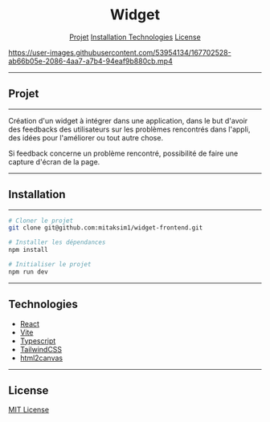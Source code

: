 <h1 align="center">Widget</h1>

<p align="center">
    <a href="#projet">Projet</a>
    <a href="#installation">Installation</I>
    <a href="#technologies">Technologies</a>
    <a href="#license">License</a>
</p>


https://user-images.githubusercontent.com/53954134/167702528-ab66b05e-2086-4aa7-a7b4-94eaf9b880cb.mp4


***

## Projet

***

Création d'un widget à intégrer dans une application, dans le but d'avoir des feedbacks des utilisateurs sur les problèmes rencontrés dans l'appli, des idées pour l'améliorer ou tout autre chose.

Si feedback concerne un problème rencontré, possibilité de faire une capture d'écran de la page.


***

## Installation

***

```sh
# Cloner le projet
git clone git@github.com:mitaksim1/widget-frontend.git

# Installer les dépendances
npm install

# Initialiser le projet
npm run dev
```

***

## Technologies 

- [React](https://reactjs.org/)
- [Vite](https://vitejs.dev/)
- [Typescript](https://www.typescriptlang.org/)
- [TailwindCSS](https://tailwindcss.com/)
- [html2canvas](https://html2canvas.hertzen.com/)

***

## License
[MIT License](https://opensource.org/licenses/MIT)
